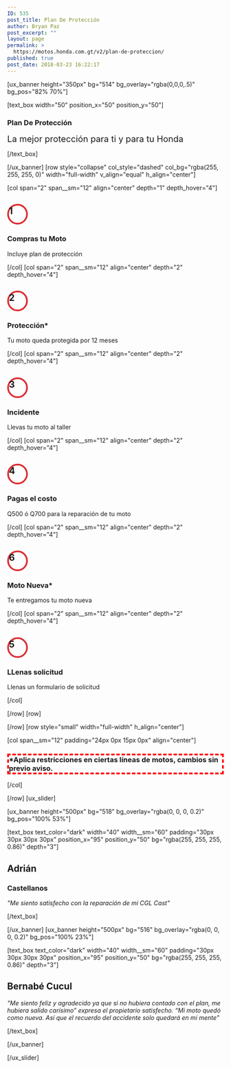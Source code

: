 ```yaml
---
ID: 535
post_title: Plan De Protección
author: Bryan Paz
post_excerpt: ""
layout: page
permalink: >
  https://motos.honda.com.gt/v2/plan-de-proteccion/
published: true
post_date: 2018-03-23 16:22:17
---
```

[ux_banner height="350px" bg="514" bg_overlay="rgba(0,0,0,.5)" bg_pos="82% 70%"]

[text_box width="50" position_x="50" position_y="50"]

<h3><strong>Plan De Protección</strong></h3>
<p><span style="font-size: 20px;">La mejor protección para ti y para tu Honda</span></p>

[/text_box]

[/ux_banner]
[row style="collapse" col_style="dashed" col_bg="rgba(255, 255, 255, 0)" width="full-width" v_align="equal" h_align="center"]

[col span="2" span__sm="12" align="center" depth="1" depth_hover="4"]

<h2 style="border: 4px solid #dc2f34; border-radius: 50%; width: 40px; height: 40px;">1</h2>
<h3>Compras tu Moto</h3>
<p>Incluye plan de protección</p>

[/col]
[col span="2" span__sm="12" align="center" depth="2" depth_hover="4"]

<h2 style="border: 4px solid #dc2f34; border-radius: 50%; width: 40px; height: 40px;">2</h2>
<h3>Protección*</h3>
<p>Tu moto queda protegida por 12 meses</p>

[/col]
[col span="2" span__sm="12" align="center" depth="2" depth_hover="4"]

<h2 style="border: 4px solid #dc2f34; border-radius: 50%; width: 40px; height: 40px;">3</h2>
<h3>Incidente</h3>
<p>Llevas tu moto al taller</p>

[/col]
[col span="2" span__sm="12" align="center" depth="2" depth_hover="4"]

<h2 style="border: 4px solid #dc2f34; border-radius: 50%; width: 40px; height: 40px;">4</h2>
<h3>Pagas el costo</h3>
<p>Q500 ó Q700 para la reparación de tu moto</p>

[/col]
[col span="2" span__sm="12" align="center" depth="2" depth_hover="4"]

<h2 style="border: 4px solid #dc2f34; border-radius: 50%; width: 40px; height: 40px;">6</h2>
<h3>Moto Nueva*</h3>
<p>Te entregamos tu moto nueva</p>

[/col]
[col span="2" span__sm="12" align="center" depth="2" depth_hover="4"]

<h2 style="border: 4px solid #dc2f34; border-radius: 50%; width: 40px; height: 40px;">5</h2>
<h3>LLenas solicitud</h3>
<p>Llenas un formulario de solicitud</p>

[/col]

[/row]
[row]


[/row]
[row style="small" width="full-width" h_align="center"]

[col span__sm="12" padding="24px 0px 15px 0px" align="center"]

<h3 style="border: 4px dashed red;">*Aplica restricciones en ciertas líneas de motos, cambios sin previo aviso.</h3>

[/col]

[/row]
[ux_slider]

[ux_banner height="500px" bg="518" bg_overlay="rgba(0, 0, 0, 0.2)" bg_pos="100% 53%"]

[text_box text_color="dark" width="40" width__sm="60" padding="30px 30px 30px 30px" position_x="95" position_y="50" bg="rgba(255, 255, 255, 0.86)" depth="3"]

<h2 class="uppercase"><strong>Adrián</strong></h2>
<h3>Castellanos</h3>
<p><em>"Me siento satisfecho con la reparación de mi CGL Cast"</em></p>

[/text_box]

[/ux_banner]
[ux_banner height="500px" bg="516" bg_overlay="rgba(0, 0, 0, 0.2)" bg_pos="100% 23%"]

[text_box text_color="dark" width="40" width__sm="60" padding="30px 30px 30px 30px" position_x="95" position_y="50" bg="rgba(255, 255, 255, 0.86)" depth="3"]

<h2 class="uppercase">Bernabé Cucul</h2>
<p><em>"Me siento feliz y agradecido ya que si no hubiera contado con el plan, me hubiera salido carísimo” expresa el propietario satisfecho. “Mi moto quedó como nueva. Así que el recuerdo del accidente solo quedará en mi mente"</em></p>

[/text_box]

[/ux_banner]

[/ux_slider]